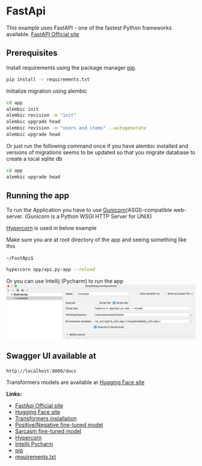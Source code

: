 # FastApi

This example uses FastAPI - one of the fastest Python frameworks available.
[FastAPI Official site](https://fastapi.tiangolo.com/)

## Prerequisites

Install requirements using the package manager [pip](https://pip.pypa.io/en/stable/).

```bash
pip install -r requirements.txt
```
Initialize migration using alembic
```bash
cd app
alembic init
alembic revision -m "init"
alembic upgrade head
alembic revision -m "users and items" --autogenerate
alembic upgrade head
```

Or just run the following command once if you have alembic installed and versions of migrations seems to be updated so that you migrate database to create a local sqlite db
```bash
cd app
alembic upgrade head
```

## Running the app
To run the Application you have to use [Gunicorn](https://gunicorn.org)(ASGI)-compatible web-server. (Gunicorn is a Python WSGI HTTP Server for UNIX)

[Hypercorn](https://pgjones.gitlab.io/hypercorn/) is used in below example

Make sure you are at root directory of the app and seeing something like this

`~/FastApi$`
```bash
hypercorn app/api.py:app --reload
```
Or you can use Intellij (Pycharm) to run the app
![img.png](img.png)

## Swagger UI available at
`http://localhost:8000/docs`

Transformers models are available at [Hugging Face site](https://huggingface.co/models)

**Links:**
- [FastApi Official site](https://fastapi.tiangolo.com/)
- [Hugging Face site](https://huggingface.co/)
- [Transformers installation](https://huggingface.co/transformers/installation.html)
- [Positive/Negative fine-tuned model](https://huggingface.co/distilbert-base-uncased-finetuned-sst-2-english)
- [Sarcasm fine-tuned model](https://huggingface.co/mrm8488/t5-base-finetuned-sarcasm-twitter)
- [Hypercorn](https://pgjones.gitlab.io/hypercorn/)
- [Intellij Pycharm](https://www.jetbrains.com/pycharm/)
- [pip](https://pip.pypa.io/en/stable/)
- [requirements.txt](requirements.txt)

